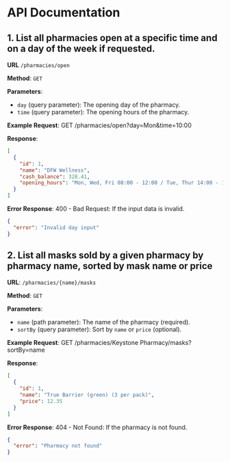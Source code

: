 # API Documentation

## 1. List all pharmacies open at a specific time and on a day of the week if requested.

**URL** `/pharmacies/open`

**Method**: `GET`

**Parameters**:
- `day` (query parameter): The opening day of the pharmacy.
- `time` (query parameter): The opening hours of the pharmacy.
  
**Example Request**:
GET /pharmacies/open?day=Mon&time=10:00

**Response**:
```json
[
  {
    "id": 1,
    "name": "DFW Wellness",
    "cash_balance": 328.41,
    "opening_hours": "Mon, Wed, Fri 08:00 - 12:00 / Tue, Thur 14:00 - 18:00"
  }
]
```
**Error Response**:
400 - Bad Request: If the input data is invalid.
```json
{
  "error": "Invalid day input"
}
```
## 2. List all masks sold by a given pharmacy by pharmacy name, sorted by mask name or price

**URL**: `/pharmacies/{name}/masks`

**Method**: `GET`

**Parameters**:
- `name` (path parameter): The name of the pharmacy (required).
- `sortBy` (query parameter): Sort by `name` or `price` (optional).

**Example Request**:
GET /pharmacies/Keystone Pharmacy/masks?sortBy=name

**Response**:
```json
[
  {
    "id": 1,
    "name": "True Barrier (green) (3 per pack)",
    "price": 12.35
  }
]
```
**Error Response**:
404 - Not Found: If the pharmacy is not found.
```json
{
  "error": "Pharmacy not found"
}
```
